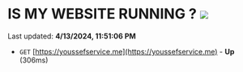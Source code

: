 # IS MY WEBSITE RUNNING ? [![](https://img.shields.io/static/v1?label=Sponsor&message=%E2%9D%A4&logo=GitHub&color=%23fe8e86)](https://github.com/sponsors/<username>)

Last updated: **4/13/2024, 11:51:06 PM**

- `GET` [https://youssefservice.me](https://youssefservice.me) - **Up** (306ms)

